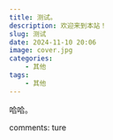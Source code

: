 ```yaml
---
title: 测试。
description: 欢迎来到本站！
slug: 测试
date: 2024-11-10 20:06
image: cover.jpg
categories:
    - 其他
tags:
    - 其他
---
```


哈哈。

comments: ture
